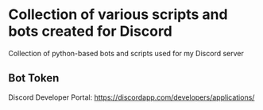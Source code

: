 # Collection of various scripts and bots created for Discord

Collection of python-based bots and scripts used for my Discord server

## Bot Token
Discord Developer Portal: https://discordapp.com/developers/applications/
